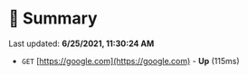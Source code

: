 # 📖 Summary
Last updated: **6/25/2021, 11:30:24 AM**

- `GET` [https://google.com](https://google.com) - **Up** (115ms)
